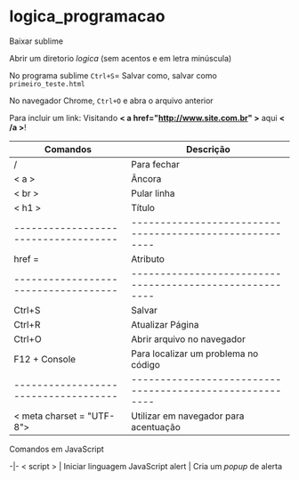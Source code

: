# logica_programacao

Baixar sublime


Abrir um diretorio *logica* (sem acentos e em letra minúscula)

No programa sublime `Ctrl+S`= Salvar como, salvar como `primeiro_teste.html`

No navegador Chrome, `Ctrl+O` e abra o arquivo anterior

 Para incluir um link:
 Visitando **< a href="http://www.site.com.br" >** aqui **< /a >**!





Comandos|Descrição
-|-
/ | Para fechar
< a > | Âncora
< br > | Pular linha
< h1 > | Título
------------------------------------|--------------------------------------------------------
href = | Atributo
------------------------------------|--------------------------------------------------------
Ctrl+S | Salvar
Ctrl+R | Atualizar Página
Ctrl+O | Abrir arquivo no navegador
F12 + Console | Para localizar um problema no código
------------------------------------|--------------------------------------------------------
< meta charset = "UTF-8"> | Utilizar em navegador para acentuação

Comandos em JavaScript

-|-
< script > | Iniciar linguagem JavaScript
alert | Cria um *popup* de alerta

